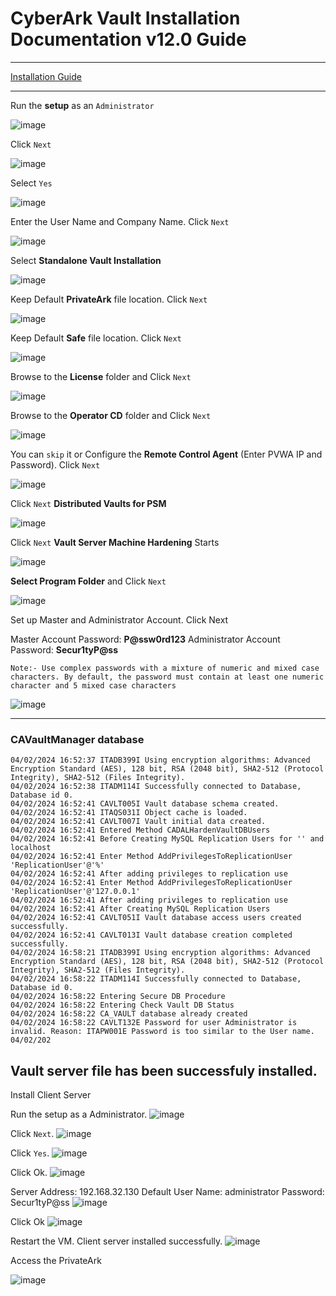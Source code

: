 # CyberArk Vault Installation Documentation v12.0 Guide
---
[Installation Guide](https://docs.cyberark.com/pam-self-hosted/12.0/en/Content/PASIMP/Install-the-CyberArk-Vault-Normal-Installation.htm?tocpath=Installation%7CInstalling%20the%20PAS%C2%A0Solution%7CManual%20Installation%7CEnterprise%20Password%20Vault%7CInstall%20the%20CyberArk%20Vault%7CInstall%20the%20CyberArk%20Vault%20Server%7C_____1)

---

Run the **setup** as an `Administrator`

![image](https://github.com/NallaTeja/MOP-PAS/assets/145950340/88496c81-3095-4bbb-a8d8-a4accff5e750)

Click `Next`

![image](https://github.com/NallaTeja/MOP-PAS/assets/145950340/3696476b-5074-425b-a7f1-ab511d2ea194)

Select `Yes`

![image](https://github.com/NallaTeja/MOP-PAS/assets/145950340/c71e6c32-b3fa-4e59-8562-1f6169b5d369)

Enter the User Name and Company Name. 
Click `Next`

![image](https://github.com/NallaTeja/MOP-PAS/assets/145950340/bf302caf-4099-43bb-963c-8e5250e25a10)

Select **Standalone Vault Installation**

![image](https://github.com/NallaTeja/MOP-PAS/assets/145950340/1ec290ae-6e58-49f2-99ce-8b1f8e31049d)

Keep Default **PrivateArk** file location. Click `Next`

![image](https://github.com/NallaTeja/MOP-PAS/assets/145950340/d7d33ff4-8d51-464d-9c01-8cebed057797)

Keep Default **Safe** file location. Click `Next`

![image](https://github.com/NallaTeja/MOP-PAS/assets/145950340/3bdcd48d-0ed7-45e0-8e8f-42b344c9cf94)

Browse to the **License** folder and Click `Next`

![image](https://github.com/NallaTeja/MOP-PAS/assets/145950340/c57d25b1-7566-4272-8da3-eb2dd05e3aab)

Browse to the **Operator CD** folder and Click `Next`

![image](https://github.com/NallaTeja/MOP-PAS/assets/145950340/252bca1d-9c20-4dc1-8c89-daebdf4e9ff4)

You can `skip` it or Configure the **Remote Control Agent** (Enter PVWA IP and Password). Click `Next`

![image](https://github.com/NallaTeja/MOP-PAS/assets/145950340/e70d7501-59fc-4070-89f0-1b15ec268225)

Click `Next` **Distributed Vaults for PSM**

![image](https://github.com/NallaTeja/MOP-PAS/assets/145950340/0968c6a7-b4f7-4345-a397-9f4fedba34d8)

Click `Next` **Vault Server Machine Hardening** Starts

![image](https://github.com/NallaTeja/MOP-PAS/assets/145950340/2b710e57-96e4-4732-a420-0d435eef8ccb)

**Select Program Folder** and Click `Next`

![image](https://github.com/NallaTeja/MOP-PAS/assets/145950340/72712d6b-9eb4-4478-b9d9-45d31cc1f912)

Set up Master and Administrator Account. Click Next

Master Account Password: **P@ssw0rd123**
Administrator Account Password: **Secur1tyP@ss**

```
Note:- Use complex passwords with a mixture of numeric and mixed case characters. By default, the password must contain at least one numeric character and 5 mixed case characters
```

![image](https://github.com/NallaTeja/MOP-PAS/assets/145950340/6a32eea2-74fc-47b9-b865-c8fc1d23fc9a)

---
### **CAVaultManager database**
```plaintext
04/02/2024 16:52:37 ITADB399I Using encryption algorithms: Advanced Encryption Standard (AES), 128 bit, RSA (2048 bit), SHA2-512 (Protocol Integrity), SHA2-512 (Files Integrity).
04/02/2024 16:52:38 ITADM114I Successfully connected to Database, Database id 0.
04/02/2024 16:52:41 CAVLT005I Vault database schema created.
04/02/2024 16:52:41 ITAQS031I Object cache is loaded.
04/02/2024 16:52:41 CAVLT007I Vault initial data created.
04/02/2024 16:52:41 Entered Method CADALHardenVaultDBUsers
04/02/2024 16:52:41 Before Creating MySQL Replication Users for '' and localhost
04/02/2024 16:52:41 Enter Method AddPrivilegesToReplicationUser 'ReplicationUser'@'%'
04/02/2024 16:52:41 After adding privileges to replication use
04/02/2024 16:52:41 Enter Method AddPrivilegesToReplicationUser 'ReplicationUser'@'127.0.0.1'
04/02/2024 16:52:41 After adding privileges to replication use
04/02/2024 16:52:41 After Creating MySQL Replication Users
04/02/2024 16:52:41 CAVLT051I Vault database access users created successfully.
04/02/2024 16:52:41 CAVLT013I Vault database creation completed successfully.
04/02/2024 16:58:21 ITADB399I Using encryption algorithms: Advanced Encryption Standard (AES), 128 bit, RSA (2048 bit), SHA2-512 (Protocol Integrity), SHA2-512 (Files Integrity).
04/02/2024 16:58:22 ITADM114I Successfully connected to Database, Database id 0.
04/02/2024 16:58:22 Entering Secure DB Procedure
04/02/2024 16:58:22 Entering Check Vault DB Status
04/02/2024 16:58:22 CA_VAULT database already created
04/02/2024 16:58:22 CAVLT132E Password for user Administrator is invalid. Reason: ITAPW001E Password is too similar to the User name.
04/02/202
```

Vault server file has been successfuly installed.
---

Install Client Server

Run the setup as a Administrator.
![image](https://github.com/NallaTeja/MOP-PAS/assets/145950340/f1842c25-e75f-4925-ac5c-ac3ddab62e21)

Click `Next`.
![image](https://github.com/NallaTeja/MOP-PAS/assets/145950340/5e8c86a0-c68c-4ab3-a3e2-63b2fe9603aa)

Click `Yes`.
![image](https://github.com/NallaTeja/MOP-PAS/assets/145950340/014fe257-0fad-45b4-b2dd-8a23d970bb98)

Click Ok.
![image](https://github.com/NallaTeja/MOP-PAS/assets/145950340/bf931876-ca62-4f34-b4db-edc1d14b7c9f)

Server Address: 192.168.32.130
Default User Name: administrator
Password: Secur1tyP@ss
![image](https://github.com/NallaTeja/MOP-PAS/assets/145950340/36fdaf10-dfd1-497e-9c63-539ce66ad6ce)

Click Ok
![image](https://github.com/NallaTeja/MOP-PAS/assets/145950340/41345454-3b3f-4e93-a6cd-7b97ce2b480c)

Restart the VM. Client server installed successfully.
![image](https://github.com/NallaTeja/MOP-PAS/assets/145950340/437d2862-68cd-42a4-89c2-55507ecac7f9)

Access the PrivateArk 

![image](https://github.com/NallaTeja/MOP-PAS/assets/145950340/8fc71272-14fb-480c-834b-ea00edac9389)



